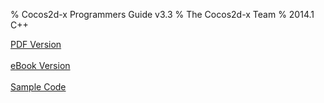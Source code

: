% Cocos2d-x Programmers Guide v3.3
% The Cocos2d-x Team
% 2014.1 C++

[PDF Version](http://discuss.cocos2d-x.org/programmersguide/ProgrammersGuide.pdf)
<br /><br />
[eBook Version](http://discuss.cocos2d-x.org/programmersguide/ProgrammersGuide.epub)
<br /><br />
[Sample Code](https://github.com/chukong/programmers-guide-samples)
<br /><br />
